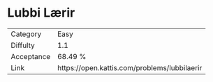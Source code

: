 # Lubbi Lærir

<table>
    <tr>
        <td>Category</td>
        <td>Easy</td>
    </tr>
    <tr>
        <td>Diffulty</td>
        <td>1.1</td>
    </tr>
    <tr>
        <td>Acceptance</td>
        <td>68.49 %</td>
    </tr>
    <tr>
        <td>Link</td>
        <td>https://open.kattis.com/problems/lubbilaerir</td>
    </tr>
</table>